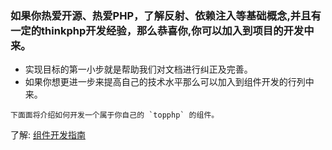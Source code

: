 ### 如果你热爱开源、热爱PHP，了解反射、依赖注入等基础概念,并且有一定的thinkphp开发经验，那么恭喜你,你可以加入到项目的开发中来。
* 实现目标的第一小步就是帮助我们对文档进行纠正及完善。
* 如果你想更进一步来提高自己的技术水平那么可以加入到组件开发的行列中来。

~~~ 
下面面将介绍如何开发一个属于你自己的 `topphp` 的组件。
~~~

了解: [组件开发指南](/zu-jian/zu-jian-kai-fa-zhi-nan.md)
